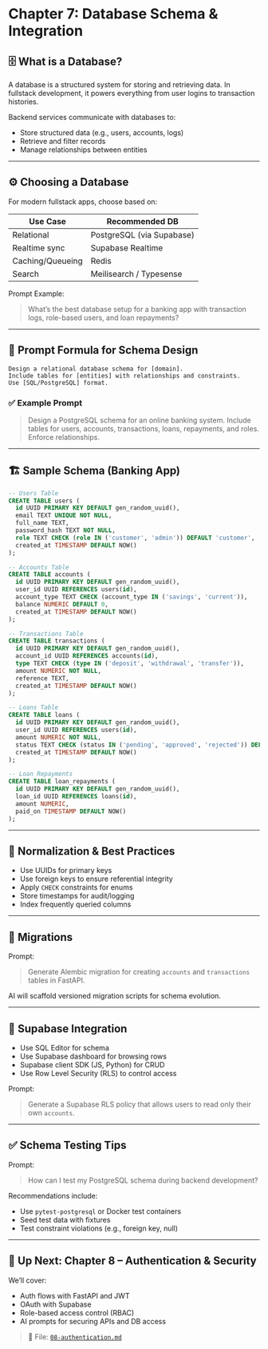 # Chapter 7: Database Schema & Integration

## 🗄 What is a Database?

A database is a structured system for storing and retrieving data. In fullstack development, it powers everything from user logins to transaction histories.

Backend services communicate with databases to:

- Store structured data (e.g., users, accounts, logs)
- Retrieve and filter records
- Manage relationships between entities

---

## ⚙️ Choosing a Database

For modern fullstack apps, choose based on:

| Use Case         | Recommended DB      |
|------------------|---------------------|
| Relational       | PostgreSQL (via Supabase) |
| Realtime sync    | Supabase Realtime   |
| Caching/Queueing | Redis               |
| Search           | Meilisearch / Typesense |

Prompt Example:

> What’s the best database setup for a banking app with transaction logs, role-based users, and loan repayments?

---

## 🧠 Prompt Formula for Schema Design

```
Design a relational database schema for [domain].
Include tables for [entities] with relationships and constraints.
Use [SQL/PostgreSQL] format.
```

### ✅ Example Prompt

> Design a PostgreSQL schema for an online banking system. Include tables for users, accounts, transactions, loans, repayments, and roles. Enforce relationships.

---

## 🏗 Sample Schema (Banking App)

```sql
-- Users Table
CREATE TABLE users (
  id UUID PRIMARY KEY DEFAULT gen_random_uuid(),
  email TEXT UNIQUE NOT NULL,
  full_name TEXT,
  password_hash TEXT NOT NULL,
  role TEXT CHECK (role IN ('customer', 'admin')) DEFAULT 'customer',
  created_at TIMESTAMP DEFAULT NOW()
);

-- Accounts Table
CREATE TABLE accounts (
  id UUID PRIMARY KEY DEFAULT gen_random_uuid(),
  user_id UUID REFERENCES users(id),
  account_type TEXT CHECK (account_type IN ('savings', 'current')),
  balance NUMERIC DEFAULT 0,
  created_at TIMESTAMP DEFAULT NOW()
);

-- Transactions Table
CREATE TABLE transactions (
  id UUID PRIMARY KEY DEFAULT gen_random_uuid(),
  account_id UUID REFERENCES accounts(id),
  type TEXT CHECK (type IN ('deposit', 'withdrawal', 'transfer')),
  amount NUMERIC NOT NULL,
  reference TEXT,
  created_at TIMESTAMP DEFAULT NOW()
);

-- Loans Table
CREATE TABLE loans (
  id UUID PRIMARY KEY DEFAULT gen_random_uuid(),
  user_id UUID REFERENCES users(id),
  amount NUMERIC NOT NULL,
  status TEXT CHECK (status IN ('pending', 'approved', 'rejected')) DEFAULT 'pending',
  created_at TIMESTAMP DEFAULT NOW()
);

-- Loan Repayments
CREATE TABLE loan_repayments (
  id UUID PRIMARY KEY DEFAULT gen_random_uuid(),
  loan_id UUID REFERENCES loans(id),
  amount NUMERIC,
  paid_on TIMESTAMP DEFAULT NOW()
);
```

---

## 🧩 Normalization & Best Practices

- Use UUIDs for primary keys
- Use foreign keys to ensure referential integrity
- Apply `CHECK` constraints for enums
- Store timestamps for audit/logging
- Index frequently queried columns

---

## 🔁 Migrations

Prompt:

> Generate Alembic migration for creating `accounts` and `transactions` tables in FastAPI.

AI will scaffold versioned migration scripts for schema evolution.

---

## 🔄 Supabase Integration

- Use SQL Editor for schema
- Use Supabase dashboard for browsing rows
- Supabase client SDK (JS, Python) for CRUD
- Use Row Level Security (RLS) to control access

Prompt:

> Generate a Supabase RLS policy that allows users to read only their own `accounts`.

---

## ✅ Schema Testing Tips

Prompt:

> How can I test my PostgreSQL schema during backend development?

Recommendations include:

- Use `pytest-postgresql` or Docker test containers
- Seed test data with fixtures
- Test constraint violations (e.g., foreign key, null)

---

## 🧭 Up Next: Chapter 8 – Authentication & Security

We’ll cover:

- Auth flows with FastAPI and JWT
- OAuth with Supabase
- Role-based access control (RBAC)
- AI prompts for securing APIs and DB access

> 📂 File: [`08-authentication.md`](./08-authentication.md)
